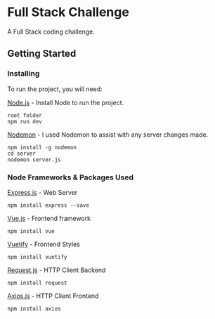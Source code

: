 # Full Stack Challenge

A Full Stack coding challenge.

## Getting Started

### Installing

To run the project, you will need:

[Node.js](https://nodejs.org/en/download/) - Install Node to run the project.
```
root folder
npm run dev
```

[Nodemon](https://nodemon.io/) - I used Nodemon to assist with any server changes made.
```
npm install -g nodemon
cd server
nodemon server.js
```

### Node Frameworks & Packages Used

[Express.js](https://expressjs.com/) - Web Server
```
npm install express --save
```

[Vue.js](https://vuejs.org/) - Frontend framework 
```
npm install vue
```

[Vuetify](https://vuetifyjs.com/en/) - Frontend Styles
```
npm install vuetify
```

[Request.js](https://github.com/request/request) - HTTP Client Backend
```
npm install request
```

[Axios.js](https://github.com/axios/axios) - HTTP Client Frontend
````
npm install axios
````

